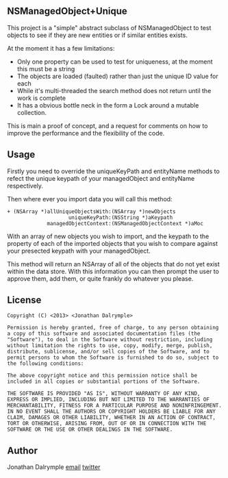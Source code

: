 NSManagedObject+Unique
----------------------

This project is a "simple" abstract subclass of NSManagedObject to test objects to see if they are new entities or if similar entities exists.

At the moment it has a few limitations:

* Only one property can be used to test for uniqueness, at the moment this must be a string
* The objects are loaded (faulted) rather than just the unique ID value for each
* While it's multi-threaded the search method does not return until the work is complete
* It has a obvious bottle neck in the form a Lock around a mutable collection.

This is main a proof of concept, and a request for comments on how to improve the performance and the flexibility of the code.

Usage
-----

Firstly you need to override the uniqueKeyPath and entityName methods to refect the unique keypath of your managedObject and entityName respectively.

Then where ever you import data you will call this method:

	+ (NSArray *)allUniqueObjectsWith:(NSArray *)newObjects
	                    uniqueKeyPath:(NSString *)aKeypath
	             managedObjectContext:(NSManagedObjectContext *)aMoc
				 
 With an array of new objects you wish to import, and the keypath to the property of each of the imported objects that you wish to compare against your presected keypath with your managedObject.
 
 This method will return an NSArray of all of the objects that do not yet exist within the data store. 
 With this information you can then prompt the user to approve them, add them, or quite frankly do whatever you please.

License
-------

	Copyright (C) <2013> <Jonathan Dalrymple>

	Permission is hereby granted, free of charge, to any person obtaining a copy of this software and associated documentation files (the "Software"), to deal in the Software without restriction, including without limitation the rights to use, copy, modify, merge, publish, distribute, sublicense, and/or sell copies of the Software, and to permit persons to whom the Software is furnished to do so, subject to the following conditions:

	The above copyright notice and this permission notice shall be included in all copies or substantial portions of the Software.

	THE SOFTWARE IS PROVIDED "AS IS", WITHOUT WARRANTY OF ANY KIND, EXPRESS OR IMPLIED, INCLUDING BUT NOT LIMITED TO THE WARRANTIES OF MERCHANTABILITY, FITNESS FOR A PARTICULAR PURPOSE AND NONINFRINGEMENT. IN NO EVENT SHALL THE AUTHORS OR COPYRIGHT HOLDERS BE LIABLE FOR ANY CLAIM, DAMAGES OR OTHER LIABILITY, WHETHER IN AN ACTION OF CONTRACT, TORT OR OTHERWISE, ARISING FROM, OUT OF OR IN CONNECTION WITH THE SOFTWARE OR THE USE OR OTHER DEALINGS IN THE SOFTWARE.

Author
------
Jonathan Dalrymple [email](jonathan@float-right.co.uk) [twitter](http://twitter.com/veritech)
